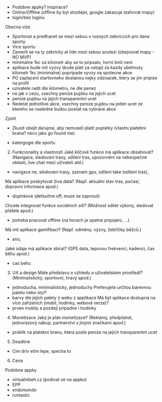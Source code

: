 - Podobne appky? Inspirace?
- Online/Offline (offline by byl slozitejsi, google zakazuje stahovat mapy)
- login/bez loginu


Obecna vize
- Sportovat a predhanet se mezi sebou v ruznych zebriccich pro dane sporty
- Vice sportu
- Zamerit se na ty zebricky at lide mezi sebou soutezi (obejvovat mapy - NO MVP)
- minimalne 1kc za kilometr aby se to pripsalo, horni limit neni
- aplikace bude mit vyzvy (bude plati za vstup) za kazdy ubehnuty kilometr 1kc (minimalne) popripade vyvzy na spolecne akce
- PO zaplaceni startovneho dostanou nejky odznacek, ktery se jim pripise na profil
- uzivatele radit dle kilometru, ne dle penez
- ne jak v cezu, vsechny penize pujdou na jejich ucet
- penize pujdou na jejich transparentni ucet
- Nedelat jednotlive akce, vsechny penize pujdou na jeden ucet ze ktereho se nasledne budou posliat na vybrane akce


Zjistit
- Zkusit obejit darujme, aby nemuseli platit poplatky (vlastni platebni brana? neco jako go found me)

- katergogie dle sportu


2. Funkcionality a vlastnosti
Jaké klíčové funkce má aplikace obsahovat? (Navigace, sledování trasy, sdílení tras, upozornění na nebezpečné oblasti, live chat mezi uživateli atd.)
- navigace ne, sledovani trasy, zaznam gps, sdileni take (sdileni tras), 

Má aplikace poskytovat živá data? (Např. aktuální stav tras, počasí, dopravní informace apod.)
- doplnkove (defaultne off, muze se zapnout)

Chcete integrovat funkce sociálních sítí? (Možnost sdílet výkony, sledovat přátele apod.)
- potreba pracovat offline (na horach je spatne pripojeni, ...)

Má mít aplikace gamifikaci? (Např. odměny, výzvy, žebříčky běžců.)
- ano,

Jaké údaje má aplikace sbírat? (GPS data, tepovou frekvenci, kadenci, čas běhu apod.)
- cas behu


3. UX a design
Máte představu o vzhledu a uživatelském prostředí? (Minimalistický, sportovní, hravý apod.)
- jednoducha, minimalisticky, jednoduchy
Preferujete určitou barevnou paletu nebo styl?
- barvy dle jejich palety z webu z applikace
Má být aplikace dostupná na více zařízeních (mobil, hodinky, webová verze)?
- prven mobily a pozdeji pripadne i hodinky


4. Monetizace
Jaký je plán monetizace? (Reklamy, předplatné, jednorázový nákup, partnerství s jinými značkami apod.)
- proklik na platebni branu, ktera posle penize na jejich transparentni ucet

5. Deadline
- Cim driv etim lepe, specha to

6. Cena


Podobne appky
- virtualnibeh.cz (podivat se na appku)
- EPP
- endomondo
- runtastic